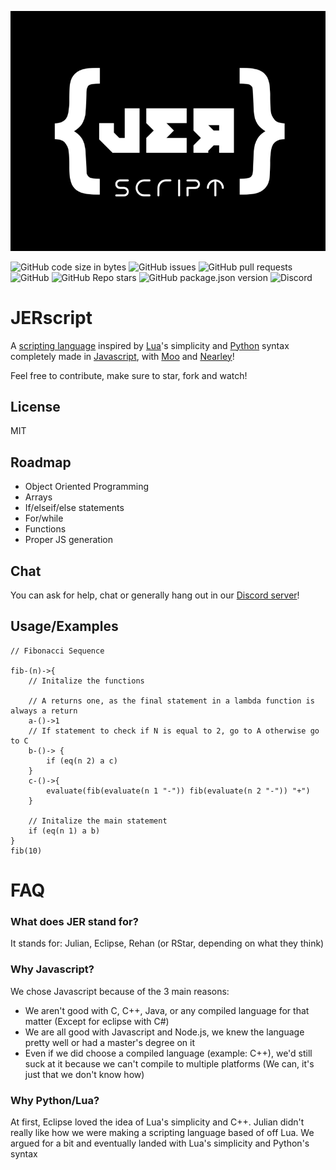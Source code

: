 ![Thumbnail](images/jerscript_thumb.png)

![GitHub code size in bytes](https://img.shields.io/github/languages/code-size/EclipseLikesSpace/JERscript?style=flat-square)
![GitHub issues](https://img.shields.io/github/issues-raw/JERScript/JERScript?style=flat-square)
![GitHub pull requests](https://img.shields.io/github/issues-pr/JERScript/JERScript?style=flat-square)
![GitHub](https://img.shields.io/github/license/JERScript/JERScript?style=flat-square)
![GitHub Repo stars](https://img.shields.io/github/stars/JERScript/JERScript?style=flat-square)
![GitHub package.json version](https://img.shields.io/github/package-json/v/JERScript/JERScript?style=flat-square)
![Discord](https://img.shields.io/discord/942973329386655805?label=discord&logo=discord&logoColor=%23ffffff&style=flat-square)

# JERscript
A [scripting language](https://www.google.com/search?q=scripting+language) inspired by [Lua](https://github.com/lua/lua)'s simplicity and [Python](https://www.python.org/) syntax completely made in [Javascript](https://nodejs.org/en/), with [Moo](https://www.npmjs.com/package/moo) and [Nearley](https://www.npmjs.com/package/nearley)!

Feel free to contribute, make sure to star, fork and watch!

## License
MIT

## Roadmap
- Object Oriented Programming
- Arrays
- If/elseif/else statements
- For/while
- Functions
- Proper JS generation

## Chat
You can ask for help, chat or generally hang out in our [Discord server](https://discord.gg/gCGmraBRQ8)!

## Usage/Examples

```
// Fibonacci Sequence

fib-(n)->{
    // Initalize the functions

    // A returns one, as the final statement in a lambda function is always a return
    a-()->1
    // If statement to check if N is equal to 2, go to A otherwise go to C
    b-()-> {
        if (eq(n 2) a c)
    }
    c-()->{
        evaluate(fib(evaluate(n 1 "-")) fib(evaluate(n 2 "-")) "+")
    }

    // Initalize the main statement
    if (eq(n 1) a b)
}
fib(10)
```

# FAQ
### What does JER stand for?
It stands for: Julian, Eclipse, Rehan (or RStar, depending on what they think)

### Why Javascript?
We chose Javascript because of the 3 main reasons:
- We aren't good with C, C++, Java, or any compiled language for that matter (Except for eclipse with C#)
- We are all good with Javascript and Node.js, we knew the language pretty well or had a master's degree on it
- Even if we did choose a compiled language (example: C++), we'd still suck at it because we can't compile to multiple platforms (We can, it's just that we don't know how)

### Why Python/Lua?
At first, Eclipse loved the idea of Lua's simplicity and C++. Julian didn't really like how we were making a scripting language based of off Lua. We argued for a bit and eventually landed with Lua's simplicity and Python's syntax
